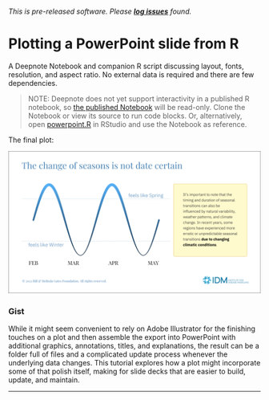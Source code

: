 ###### This is pre-released software. Please **[log issues](/issues)** found.
# Plotting a PowerPoint slide from R
A Deepnote Notebook and companion R script discussing layout, fonts, resolution, and aspect ratio. No external data is required and there are few dependencies.

> NOTE: Deepnote does not yet support interactivity in a published R notebook, so [the published Notebook](https://deepnote.com/@idm/Plotting-Slides-82383a2c-6fa0-4827-a165-fc12a03e17b5) will be read-only. Clone the Notebook or view its source to run code blocks. Or, alternatively, open [powerpoint.R](powerpoint.R) in RStudio and use the Notebook as reference.

The final plot:

![The released design.](output/powerpoint_fig_01.png)

### Gist

While it might seem convenient to rely on Adobe Illustrator for the finishing touches on a plot and then assemble the export into PowerPoint with additional graphics, annotations, titles, and explanations, the result can be a folder full of files and a complicated update process whenever the underlying data changes. This tutorial explores how a plot might incorporate some of that polish itself, making for slide decks that are easier to build, update, and maintain.

***
